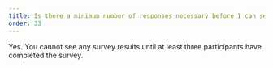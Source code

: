 ```yaml
---
title: Is there a minimum number of responses necessary before I can see survey results?
order: 33
---
```



Yes. You cannot see any survey results until at least three participants have completed the survey.
